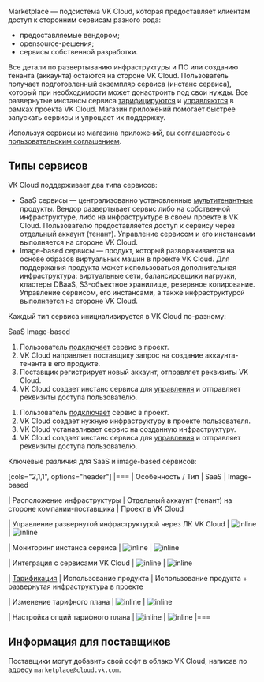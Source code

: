 Marketplace — подсистема VK Cloud, которая предоставляет клиентам доступ к сторонним сервисам разного рода:

- предоставляемые вендором;
- opensource-решения;
- сервисы собственной разработки.

Все детали по развертыванию инфраструктуры и ПО или созданию тенанта (аккаунта) остаются на стороне VK Cloud. Пользователь получает подготовленный экземпляр сервиса (инстанс сервиса), который при необходимости может донастроить под свои нужды. Все развернутые инстансы сервиса [тарифицируются](../../tariffication) и [управляются](../../service-management/pr-instance-manage) в рамках проекта VK Cloud. Магазин приложений помогает быстрее запускать сервисы и упрощает их поддержку.

<warn>

Используя сервисы из магазина приложений, вы соглашаетесь с [пользовательским соглашением](/ru/intro/start/legal/digital-cloud/marketplace).

</warn>

## Типы сервисов

VK Cloud поддерживает два типа сервисов:

- SaaS сервисы — централизованно установленные [мультитенантные](https://habr.com/ru/companies/microsoft/articles/145027) продукты. Вендор развертывает сервис либо на собственной инфраструктуре, либо на инфраструктуре в своем проекте в VK Cloud. Пользователю предоставляется доступ к сервису через отдельный аккаунт (тенант). Управление сервисом и его инстансами выполняется на стороне VK Cloud.
- Image-based сервисы — продукт, который разворачивается на основе образов виртуальных машин в проекте VK Cloud. Для поддержания продукта может использоваться дополнительная инфраструктура: виртуальные сети, балансировщики нагрузки, кластеры DBaaS, S3-объектное хранилище, резервное копирование. Управление сервисом, его инстансами, а также инфраструктурой выполняется на стороне VK Cloud.

Каждый тип сервиса инициализируется в VK Cloud по-разному:

<tabs>
<tablist>
<tab>SaaS</tab>
<tab>Image-based</tab>
</tablist>
<tabpanel>

1. Пользователь [подключает](../../service-management/pr-instance-add) сервис в проект.
1. VK Cloud направляет поставщику запрос на создание аккаунта-тенанта в его продукте.
1. Поставщик регистрирует новый аккаунт, отправляет реквизиты VK Cloud.
1. VK Cloud создает инстанс сервиса для [управления](../../service-management/pr-instance-manage) и отправляет реквизиты доступа пользователю.

</tabpanel>
<tabpanel>

1. Пользователь [подключает](../../service-management/pr-instance-add) сервис в проект.
1. VK Cloud создает нужную инфраструктуру в проекте пользователя.
1. VK Cloud устанавливает сервис на созданную инфраструктуру.
1. VK Cloud создает инстанс сервиса для [управления](../../service-management/pr-instance-manage) и отправляет реквизиты доступа пользователю.

</tabpanel>
</tabs>

Ключевые различия для SaaS и image-based сервисов:

[cols="2,1,1", options="header"]
|===
| Особенность / Тип
| SaaS
| Image-based

| Расположение инфраструктуры
| Отдельный аккаунт (тенант) на стороне компании-поставщика
| Проект в VK Cloud

| Управление развернутой инфраструктурой через ЛК VK Cloud
| ![](/ru/assets/no.svg "inline")
| ![](/ru/assets/check.svg "inline")

| Мониторинг инстанса сервиса
| ![](/ru/assets/no.svg "inline")
| ![](/ru/assets/check.svg "inline")

| Интеграция с сервисами VK Cloud
| ![](/ru/assets/no.svg "inline")
| ![](/ru/assets/check.svg "inline")

| [Тарификация](../../tariffication)
| Использование продукта
| Использование продукта + развернутая инфраструктура в проекте

| Изменение тарифного плана
| ![](/ru/assets/check.svg "inline")
| ![](/ru/assets/check.svg "inline")

| Настройка опций тарифного плана
| ![](/ru/assets/check.svg "inline")
| ![](/ru/assets/check.svg "inline")
|===

## Информация для поставщиков

Поставщики могут добавить свой софт в облако VK Cloud, написав по адресу `marketplace@cloud.vk.com`.
